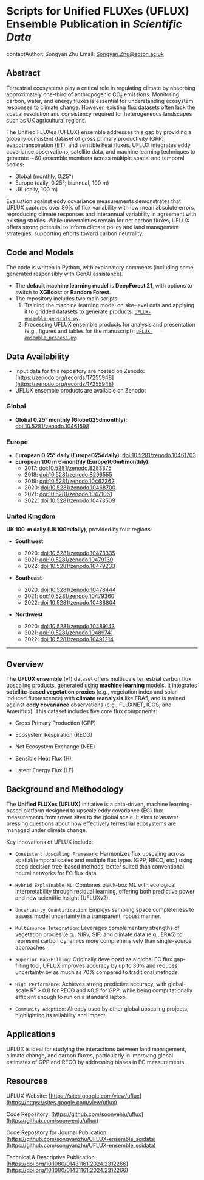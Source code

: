 # Scripts for Unified FLUXes (UFLUX) Ensemble Publication in *Scientific Data*

contactAuthor: Songyan Zhu
Email: Songyan.Zhu@soton.ac.uk

## Abstract
Terrestrial ecosystems play a critical role in regulating climate by absorbing approximately one-third of anthropogenic CO₂ emissions. Monitoring carbon, water, and energy fluxes is essential for understanding ecosystem responses to climate change. However, existing flux datasets often lack the spatial resolution and consistency required for heterogeneous landscapes such as UK agricultural regions.  

The Unified FLUXes (UFLUX) ensemble addresses this gap by providing a globally consistent dataset of gross primary productivity (GPP), evapotranspiration (ET), and sensible heat fluxes. UFLUX integrates eddy covariance observations, satellite data, and machine learning techniques to generate ∼60 ensemble members across multiple spatial and temporal scales:  
- Global (monthly, 0.25°)  
- Europe (daily, 0.25°; biannual, 100 m)  
- UK (daily, 100 m)  

Evaluation against eddy covariance measurements demonstrates that UFLUX captures over 80% of flux variability with low mean absolute errors, reproducing climate responses and interannual variability in agreement with existing studies. While uncertainties remain for net carbon fluxes, UFLUX offers strong potential to inform climate policy and land management strategies, supporting efforts toward carbon neutrality.  

## Code and Models
The code is written in Python, with explanatory comments (including some generated responsibly with GenAI assistance).  

- The **default machine learning model** is **DeepForest 21**, with options to switch to **XGBoost** or **Random Forest**.  
- The repository includes two main scripts:  
  1. Training the machine learning model on site-level data and applying it to gridded datasets to generate products: [`UFLUX-ensemble_generate.py`](https://github.com/songyanzhu/UFLUX-ensemble_scidata/blob/main/UFLUX-ensemble_generate.py).  
  2. Processing UFLUX ensemble products for analysis and presentation (e.g., figures and tables for the manuscript): [`UFLUX-ensemble_process.py`](https://github.com/songyanzhu/UFLUX-ensemble_scidata/blob/main/UFLUX-ensemble_process.py).

## Data Availability
- Input data for this repository are hosted on Zenodo: [https://zenodo.org/records/17255948](https://zenodo.org/records/17255948)  
- UFLUX ensemble products are available on Zenodo:  

### Global
- **Global 0.25° monthly (Globe025dmonthly)**: [doi:10.5281/zenodo.10461598](https://doi.org/10.5281/zenodo.10461598)  

### Europe
- **European 0.25° daily (Europe025ddaily)**: [doi:10.5281/zenodo.10461703](https://doi.org/10.5281/zenodo.10461703)  
- **European 100 m 6-monthly (Europe100m6monthly)**:  
  - 2017: [doi:10.5281/zenodo.8283375](https://doi.org/10.5281/zenodo.8283375)  
  - 2018: [doi:10.5281/zenodo.8296555](https://doi.org/10.5281/zenodo.8296555)  
  - 2019: [doi:10.5281/zenodo.10462362](https://doi.org/10.5281/zenodo.10462362)  
  - 2020: [doi:10.5281/zenodo.10468700](https://doi.org/10.5281/zenodo.10468700)  
  - 2021: [doi:10.5281/zenodo.10471061](https://doi.org/10.5281/zenodo.10471061)  
  - 2022: [doi:10.5281/zenodo.10473509](https://doi.org/10.5281/zenodo.10473509)  

### United Kingdom
**UK 100-m daily (UK100mdaily)**, provided by four regions:  

- **Southwest**  
  - 2020: [doi:10.5281/zenodo.10478335](https://doi.org/10.5281/zenodo.10478335)  
  - 2021: [doi:10.5281/zenodo.10479130](https://doi.org/10.5281/zenodo.10479130)  
  - 2022: [doi:10.5281/zenodo.10479233](https://doi.org/10.5281/zenodo.10479233)  

- **Southeast**  
  - 2020: [doi:10.5281/zenodo.10478444](https://doi.org/10.5281/zenodo.10478444)  
  - 2021: [doi:10.5281/zenodo.10479360](https://doi.org/10.5281/zenodo.10479360)  
  - 2022: [doi:10.5281/zenodo.10488804](https://doi.org/10.5281/zenodo.10488804)  

- **Northwest**  
  - 2020: [doi:10.5281/zenodo.10489143](https://doi.org/10.5281/zenodo.10489143)  
  - 2021: [doi:10.5281/zenodo.10489741](https://doi.org/10.5281/zenodo.10489741)  
  - 2022: [doi:10.5281/zenodo.10491214](h)


-----

## Overview

The **UFLUX ensemble** (v1) dataset offers multiscale terrestrial carbon flux upscaling products, generated using **machine learning** models. It integrates **satellite-based vegetation proxies** (e.g., vegetation index and solar-induced fluorescence) with **climate reanalysis** like ERA5, and is trained against **eddy covariance** observations (e.g., FLUXNET, ICOS, and Ameriflux). This dataset includes five core flux components:

- Gross Primary Production (GPP)

- Ecosystem Respiration (RECO)

- Net Ecosystem Exchange (NEE)

- Sensible Heat Flux (H)

- Latent Energy Flux (LE)

## Background and Methodology
The **Unified FLUXes (UFLUX)** initiative is a data-driven, machine learning-based platform designed to upscale eddy covariance (EC) flux measurements from tower sites to the global scale. It aims to answer pressing questions about how effectively terrestrial ecosystems are managed under climate change.

Key innovations of UFLUX include:

- `Consistent Upscaling Framework`: Harmonizes flux upscaling across spatial/temporal scales and multiple flux types (GPP, RECO, etc.) using deep decision tree-based methods, better suited than conventional neural networks for EC flux data.

- `Hybrid Explainable ML`: Combines black-box ML with ecological interpretability through residual learning, offering both predictive power and new scientific insight (UFLUXv2).

- `Uncertainty Quantification`: Employs sampling space completeness to assess model uncertainty in a transparent, robust manner.

- `Multisource Integration`: Leverages complementary strengths of vegetation proxies (e.g., NIRv, SIF) and climate data (e.g., ERA5) to represent carbon dynamics more comprehensively than single-source approaches.

- `Superior Gap-Filling`: Originally developed as a global EC flux gap-filling tool, UFLUX improves accuracy by up to 30% and reduces uncertainty by as much as 70% compared to traditional methods.

- `High Performance`: Achieves strong predictive accuracy, with global-scale R² > 0.8 for RECO and ≈0.9 for GPP, while being computationally efficient enough to run on a standard laptop.

- `Community Adoption`: Already used by other global upscaling projects, highlighting its reliability and impact.

## Applications
UFLUX is ideal for studying the interactions between land management, climate change, and carbon fluxes, particularly in improving global estimates of GPP and RECO by addressing biases in EC measurements.

## Resources

UFLUX Website: [https://sites.google.com/view/uflux](https://https://sites.google.com/view/uflux)

Code Repository: [https://github.com/soonyenju/uflux](https://github.com/soonyenju/uflux)

Code Repository for Journal Publication: [https://github.com/songyanzhu/UFLUX-ensemble_scidata](https://github.com/songyanzhu/UFLUX-ensemble_scidata)

Technical & Descriptive Publication: [https://doi.org/10.1080/01431161.2024.2312266](https://doi.org/10.1080/01431161.2024.2312266)



